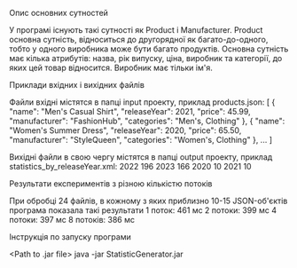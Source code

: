 Опис основних сутностей

У програмі існують такі сутності як Product і Manufacturer. Product основна сутність, відноситься до другорядної як багато-до-одного, тобто у одного виробника може бути багато продуктів.
Основна сутність має кілька атрибутів: назва, рік випуску, ціна, виробник та категорії, до яких цей товар відносится. Виробник має тільки ім'я.


Приклади вхідних і вихідних файлів

Файли вхідні містятся в папці input проекту, 
приклад products.json:
[
  {
    "name": "Men's Casual Shirt",
    "releaseYear": 2021,
    "price": 45.99,
    "manufacturer": "FashionHub",
    "categories": "Men's, Clothing"
  },
  {
    "name": "Women's Summer Dress",
    "releaseYear": 2020,
    "price": 65.50,
    "manufacturer": "StyleQueen",
    "categories": "Women's, Clothing"
  },
  ...
]

Вихідні файли в свою чергу містятся в папці output проекту, 
приклад statistics_by_releaseYear.xml:
<statistics>
    <item>
        <value>2022</value>
        <count>196</count>
    </item>
    <item>
        <value>2023</value>
        <count>166</count>
    </item>
    <item>
        <value>2020</value>
        <count>10</count>
    </item>
    <item>
        <value>2021</value>
        <count>10</count>
    </item>
</statistics>


Результати експериментів з різною кількістю потоків

При обробці 24 файлів, в кожному з яких приблизно 10-15 JSON-об'єктів програма показала такі результати
1 поток:     461 мс
2 потоки:    399 мс
4 потоки:    397 мс
8 потоків:   386 мс


Інструкція по запуску програми

<Path to .jar file> java -jar StatisticGenerator.jar <folderPath> <attributeName>
